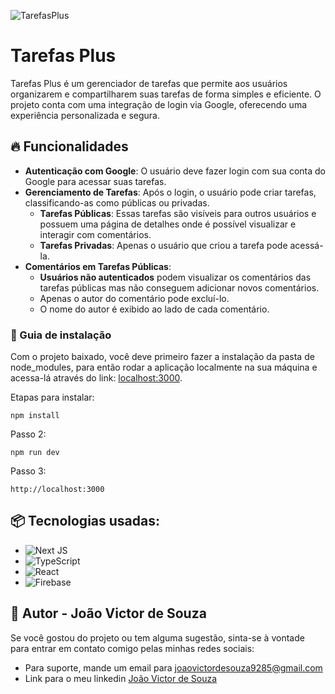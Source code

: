 ![TarefasPlus](https://i.imgur.com/ptSGda2.png)

# Tarefas Plus

Tarefas Plus é um gerenciador de tarefas que permite aos usuários organizarem e compartilharem suas tarefas de forma simples e eficiente. O projeto conta com uma integração de login via Google, oferecendo uma experiência personalizada e segura.

## 🔥 Funcionalidades

- **Autenticação com Google**: O usuário deve fazer login com sua conta do Google para acessar suas tarefas.
- **Gerenciamento de Tarefas**: Após o login, o usuário pode criar tarefas, classificando-as como públicas ou privadas.
  - **Tarefas Públicas**: Essas tarefas são visíveis para outros usuários e possuem uma página de detalhes onde é possível visualizar e interagir com comentários.
  - **Tarefas Privadas**: Apenas o usuário que criou a tarefa pode acessá-la.
- **Comentários em Tarefas Públicas**: 
  - **Usuários não autenticados** podem visualizar os comentários das tarefas públicas mas não conseguem adicionar novos comentários.
  - Apenas o autor do comentário pode excluí-lo.
  - O nome do autor é exibido ao lado de cada comentário.

### 🔨 Guia de instalação

Com o projeto baixado, você deve primeiro fazer a instalação da pasta de node_modules, para então rodar a aplicação localmente na sua máquina e acessa-lá através do link: [localhost:3000](htttp://localhost:3000).

Etapas para instalar:

```
npm install
```
Passo 2:
```
npm run dev
```
Passo 3:
```
http://localhost:3000
```

## 📦 Tecnologias usadas:


* ![Next JS](https://img.shields.io/badge/Next-black?style=for-the-badge&logo=next.js&logoColor=white)
* ![TypeScript](https://img.shields.io/badge/typescript-%23007ACC.svg?style=for-the-badge&logo=typescript&logoColor=white)
* ![React](https://img.shields.io/badge/react-%2320232a.svg?style=for-the-badge&logo=react&logoColor=%2361DAFB)
* ![Firebase](https://img.shields.io/badge/firebase-a08021?style=for-the-badge&logo=firebase&logoColor=ffcd34)


## 👷 Autor - João Victor de Souza

Se você gostou do projeto ou tem alguma sugestão, sinta-se à vontade para entrar em contato comigo pelas minhas redes sociais:

* Para suporte, mande um email para joaovictordesouza9285@gmail.com
* Link para o meu linkedin [João Victor de Souza](https://url_do_link)